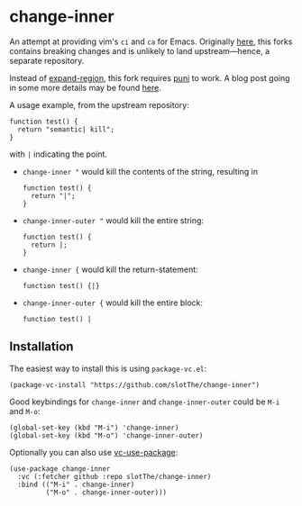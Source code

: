 # change-inner

An attempt at providing vim's `ci` and `ca` for Emacs.
Originally [here](https://github.com/magnars/change-inner.el),
this forks contains breaking changes and is unlikely to land upstream—hence, a separate repository.

Instead of
[expand-region](https://github.com/magnars/expand-region.el),
this fork requires
[puni](https://github.com/AmaiKinono/puni)
to work.
A blog post going in some more details may be found
[here](https://tony-zorman.com/posts/change-inner.html).

A usage example, from the upstream repository:

    function test() {
      return "semantic| kill";
    }

with `|` indicating the point.

 * `change-inner "` would kill the contents of the string, resulting in

       function test() {
         return "|";
       }

 * `change-inner-outer "` would kill the entire string:

       function test() {
         return |;
       }

 * `change-inner {` would kill the return-statement:

       function test() {|}

 * `change-inner-outer {` would kill the entire block:

       function test() |

## Installation

The easiest way to install this is using `package-vc.el`:

``` emacs-lisp
(package-vc-install "https://github.com/slotThe/change-inner")
```

Good keybindings for `change-inner` and `change-inner-outer` could be `M-i` and `M-o`:

``` emacs-lisp
(global-set-key (kbd "M-i") 'change-inner)
(global-set-key (kbd "M-o") 'change-inner-outer)
```

Optionally you can also use
[vc-use-package](https://github.com/slotThe/vc-use-package):

``` emacs-lisp
(use-package change-inner
  :vc (:fetcher github :repo slotThe/change-inner)
  :bind (("M-i" . change-inner)
         ("M-o" . change-inner-outer)))
```
